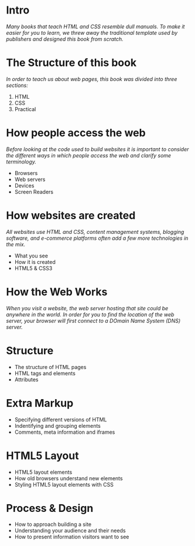 # Intro     

*Many books that teach HTML and CSS resemble dull manuals.
To make it easier for you to learn, we threw away the 
traditional template used by publishers and designed
this book from scratch.*  

# The Structure of this book  
*In order to teach us about web pages, this book was divided
into three sections:*  
1. HTML   
2. CSS     
3. Practical  

# How people access the web    
*Before looking at the code used to build websites
it is important to consider the different ways in which
people access the web and clarify some terminology.*    
- Browsers  
- Web servers  
- Devices  
- Screen Readers  

# How websites are created   
*All websites use HTML and CSS, content management
systems, blogging software, and e-commerce platforms
often add a few more technologies in the mix.*  
- What you see  
- How it is created  
- HTML5 & CSS3  

# How the Web Works  
*When you visit a website, the web server hosting that site could be 
anywhere in the world. In order for you to find the location of the 
web server, your browser will first connect to a DOmain Name System
(DNS) server.*

# Structure  

- The structure of HTML pages  
- HTML tags and elements   
- Attributes     
 
# Extra Markup  
- Specifying different versions of HTML  
- Indentifying and grouping elements  
- Comments, meta information and iframes  

# HTML5 Layout    
- HTML5 layout elements  
- How old browsers understand new elements  
- Styling HTML5 layout elements with CSS  

# Process & Design  
- How to approach building a site  
- Understanding your audience and their needs  
- How to present information visitors want to see  
































































































